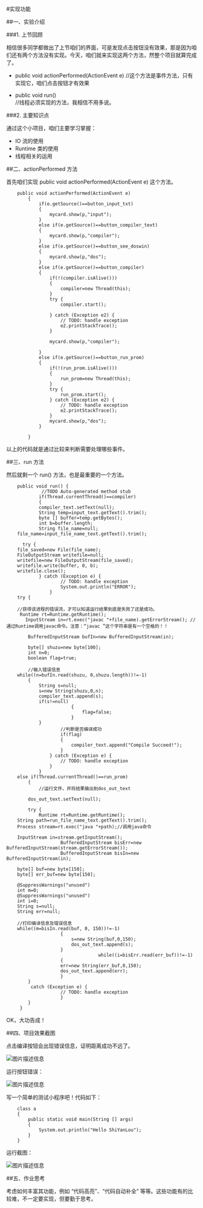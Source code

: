 
#实现功能

##一、实验介绍

###1. 上节回顾

相信很多同学都做出了上节咱们的界面，可是发现点击按钮没有效果，那是因为咱们还有两个方法没有实现。今天，咱们就来实现这两个方法，然整个项目就算完成了。
     
 - public void actionPerformed(ActionEvent e)
	//这个方法是事件方法，只有实现它，咱们点击按钮才有效果
	
 - public void run()   
   //线程必须实现的方法，我相信不用多说。

###2. 主要知识点

通过这个小项目，咱们主要学习掌握：

* IO 流的使用
* Runtime 类的使用
* 线程相关的运用

##二、actionPerformed 方法

首先咱们实现 public void actionPerformed(ActionEvent e) 这个方法。

```
    public void actionPerformed(ActionEvent e)
    	{
    		if(e.getSource()==button_input_txt)
    		{
    			mycard.show(p,"input");
    		}
    		else if(e.getSource()==button_compiler_text)
    		{
    			mycard.show(p,"compiler");
    		}
    		else if(e.getSource()==button_see_doswin)
    		{
    			mycard.show(p,"dos");
    		}
    		else if(e.getSource()==button_compiler)
    		{
    			if(!(compiler.isAlive()))
    			{
    				compiler=new Thread(this);
    			}
    			try {
    				compiler.start();
    				
    			} catch (Exception e2) {
    				// TODO: handle exception
    				e2.printStackTrace();
    			}
    			
    			mycard.show(p,"compiler");
    		
    		}
    		else if(e.getSource()==button_run_prom)
    		{
    			if(!(run_prom.isAlive()))
    			{
    				run_prom=new Thread(this);
    			}
    			try {
    				run_prom.start();
    			} catch (Exception e2) {
    				// TODO: handle exception
    				e2.printStackTrace();
    			}
    			mycard.show(p,"dos");
    		}
    		
    	}
```

以上的代码就是通过比较来判断需要处理哪些事件。

##三、run 方法

然后就剩一个 run() 方法，也是最重要的一个方法。

```
    public void run() {
    		 //TODO Auto-generated method stub
    		if(Thread.currentThread()==compiler)
    		{
    		compiler_text.setText(null);
    		String temp=input_text.getText().trim();
    		byte [] buffer=temp.getBytes();
    		int b=buffer.length;
    		String file_name=null;
   	file_name=input_file_name_text.getText().trim();
    		
      try {
    file_saved=new File(file_name);
    FileOutputStream writefile=null;
    writefile=new FileOutputStream(file_saved);
    writefile.write(buffer, 0, b);
    writefile.close();
    		} catch (Exception e) {
    				// TODO: handle exception
    				System.out.println("ERROR");
    			}
    try {
    
    //获得该进程的错误流，才可以知道运行结果到底是失败了还是成功。
     Runtime rt=Runtime.getRuntime();
       InputStream in=rt.exec("javac "+file_name).getErrorStream(); //通过Runtime调用javac命令。注意：“javac ”这个字符串是有一个空格的！！
       
        BufferedInputStream bufIn=new BufferedInputStream(in);
        
        byte[] shuzu=new byte[100];
        int n=0;
    	boolean flag=true;
    	
    	//输入错误信息		
    while((n=bufIn.read(shuzu, 0,shuzu.length))!=-1)
    	{
    	    String s=null;
  			s=new String(shuzu,0,n);
    		compiler_text.append(s);
    		if(s!=null)
    					{
    						flag=false;
    					}
    		}
    				//判断是否编译成功
    				if(flag)
    				{
    					compiler_text.append("Compile Succeed!");
    				}
    			} catch (Exception e) {
    				// TODO: handle exception
    			}
    		}
    else if(Thread.currentThread()==run_prom)
    	{
    		//运行文件，并将结果输出到dos_out_text
    		
    	dos_out_text.setText(null);
    	
    	try {
  			Runtime rt=Runtime.getRuntime();
    String path=run_file_name_text.getText().trim();
    Process stream=rt.exec("java "+path);//调用java命令
    				
    InputStream in=stream.getInputStream();
    				BufferedInputStream bisErr=new BufferedInputStream(stream.getErrorStream());
    				BufferedInputStream bisIn=new BufferedInputStream(in);
    				
    byte[] buf=new byte[150];
    byte[] err_buf=new byte[150];
    
    @SuppressWarnings("unused")
    int m=0;
    @SuppressWarnings("unused")
    int i=0;
    String s=null;
    String err=null;
    
    //打印编译信息及错误信息
    while((m=bisIn.read(buf, 0, 150))!=-1)
    				{
    					s=new String(buf,0,150);
    					dos_out_text.append(s);
    				}
		    					  while((i=bisErr.read(err_buf))!=-1)
				    {
		    		err=new String(err_buf,0,150);
		    		dos_out_text.append(err);
				    }
    	}
    	 catch (Exception e) {
    				// TODO: handle exception
				    }
	    }
     }
```

OK，大功告成！

##四、项目效果截图

点击编译按钮会出现错误信息，证明距离成功不远了。

![图片描述信息](https://dn-anything-about-doc.qbox.me/userid59586labid888time1429589476983?watermark/1/image/aHR0cDovL3N5bC1zdGF0aWMucWluaXVkbi5jb20vaW1nL3dhdGVybWFyay5wbmc=/dissolve/60/gravity/SouthEast/dx/0/dy/10)

运行按钮错误：

![图片描述信息](https://dn-anything-about-doc.qbox.me/userid59586labid888time1429589496288?watermark/1/image/aHR0cDovL3N5bC1zdGF0aWMucWluaXVkbi5jb20vaW1nL3dhdGVybWFyay5wbmc=/dissolve/60/gravity/SouthEast/dx/0/dy/10)

写一个简单的测试小程序吧！代码如下：
```
    class a
    {
    	public static void main(String [] args)
    	{
    		System.out.println("Hello ShiYanLou");
    	}
    }
```

运行截图：
  
![图片描述信息](https://dn-anything-about-doc.qbox.me/userid59586labid888time1429589709281?watermark/1/image/aHR0cDovL3N5bC1zdGF0aWMucWluaXVkbi5jb20vaW1nL3dhdGVybWFyay5wbmc=/dissolve/60/gravity/SouthEast/dx/0/dy/10)


##五、作业思考

考虑如何丰富其功能，例如 “代码高亮”、“代码自动补全” 等等。这些功能有的比较难，不一定要实现，但要勤于思考。






